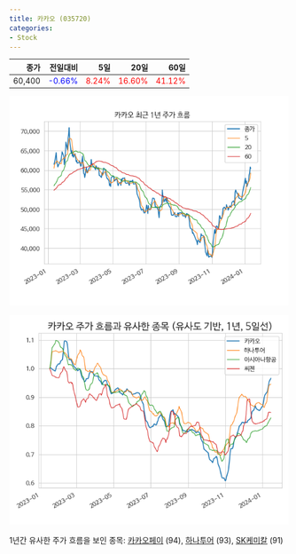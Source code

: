```yaml
---
title: 카카오 (035720)
categories:
- Stock
---
```


|종가|전일대비|5일|20일|60일|
|---:|-------:|--:|---:|---:|
|60,400|<span style="color: blue">-0.66%</span>|<span style="color: red">8.24%</span>|<span style="color: red">16.60%</span>|<span style="color: red">41.12%</span>|


<!-- more -->

![035720](/assets/images/stock/035720.png)

![035720](/assets/images/stock/035720_sim.png)

1년간 유사한 주가 흐름을 보인 종목:
[카카오페이](/stock/377300/) (94),
[하나투어](/stock/039130/) (93),
[SK케미칼](/stock/285130/) (91)